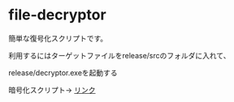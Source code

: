 # file-decryptor

簡単な復号化スクリプトです。

利用するにはターゲットファイルをrelease/srcのフォルダに入れて、

release/decryptor.exeを起動する

暗号化スクリプト-> [リンク](https://github.com/ThanhLe-Dev/file-encryptor)
